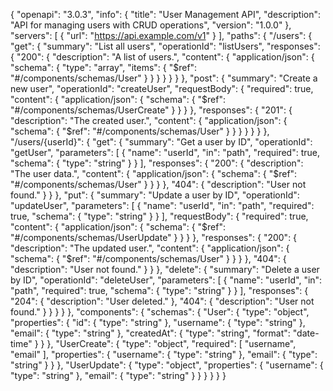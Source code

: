 {
  "openapi": "3.0.3",
  "info": {
    "title": "User Management API",
    "description": "API for managing users with CRUD operations",
    "version": "1.0.0"
  },
  "servers": [
    {
      "url": "https://api.example.com/v1"
    }
  ],
  "paths": {
    "/users": {
      "get": {
        "summary": "List all users",
        "operationId": "listUsers",
        "responses": {
          "200": {
            "description": "A list of users.",
            "content": {
              "application/json": {
                "schema": {
                  "type": "array",
                  "items": {
                    "$ref": "#/components/schemas/User"
                  }
                }
              }
            }
          }
        }
      },
      "post": {
        "summary": "Create a new user",
        "operationId": "createUser",
        "requestBody": {
          "required": true,
          "content": {
            "application/json": {
              "schema": {
                "$ref": "#/components/schemas/UserCreate"
              }
            }
          }
        },
        "responses": {
          "201": {
            "description": "The created user.",
            "content": {
              "application/json": {
                "schema": {
                  "$ref": "#/components/schemas/User"
                }
              }
            }
          }
        }
      }
    },
    "/users/{userId}": {
      "get": {
        "summary": "Get a user by ID",
        "operationId": "getUser",
        "parameters": [
          {
            "name": "userId",
            "in": "path",
            "required": true,
            "schema": {
              "type": "string"
            }
          }
        ],
        "responses": {
          "200": {
            "description": "The user data.",
            "content": {
              "application/json": {
                "schema": {
                  "$ref": "#/components/schemas/User"
                }
              }
            }
          },
          "404": {
            "description": "User not found."
          }
        }
      },
      "put": {
        "summary": "Update a user by ID",
        "operationId": "updateUser",
        "parameters": [
          {
            "name": "userId",
            "in": "path",
            "required": true,
            "schema": {
              "type": "string"
            }
          }
        ],
        "requestBody": {
          "required": true,
          "content": {
            "application/json": {
              "schema": {
                "$ref": "#/components/schemas/UserUpdate"
              }
            }
          }
        },
        "responses": {
          "200": {
            "description": "The updated user.",
            "content": {
              "application/json": {
                "schema": {
                  "$ref": "#/components/schemas/User"
                }
              }
            }
          },
          "404": {
            "description": "User not found."
          }
        }
      },
      "delete": {
        "summary": "Delete a user by ID",
        "operationId": "deleteUser",
        "parameters": [
          {
            "name": "userId",
            "in": "path",
            "required": true,
            "schema": {
              "type": "string"
            }
          }
        ],
        "responses": {
          "204": {
            "description": "User deleted."
          },
          "404": {
            "description": "User not found."
          }
        }
      }
    }
  },
  "components": {
    "schemas": {
      "User": {
        "type": "object",
        "properties": {
          "id": {
            "type": "string"
          },
          "username": {
            "type": "string"
          },
          "email": {
            "type": "string"
          },
          "createdAt": {
            "type": "string",
            "format": "date-time"
          }
        }
      },
      "UserCreate": {
        "type": "object",
        "required": [
          "username",
          "email"
        ],
        "properties": {
          "username": {
            "type": "string"
          },
          "email": {
            "type": "string"
          }
        }
      },
      "UserUpdate": {
        "type": "object",
        "properties": {
          "username": {
            "type": "string"
          },
          "email": {
            "type": "string"
          }
        }
      }
    }
  }
}
